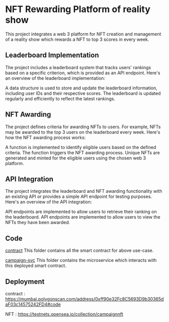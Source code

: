# NFT Rewarding Platform  of reality show
This project integrates a web 3 platform for NFT creation and management of a reality show which rewards a NFT to top 3 scores in every week.


## Leaderboard Implementation
The project includes a leaderboard system that tracks users' rankings based on a specific criterion, which is provided as an API endpoint. Here's an overview of the leaderboard implementation:

A data structure is used to store and update the leaderboard information, including user IDs and their respective scores.
The leaderboard is updated regularly and efficiently to reflect the latest rankings.
## NFT Awarding
The project defines criteria for awarding NFTs to users. For example, NFTs may be awarded to the top 3 users on the leaderboard every week. Here's how the NFT awarding process works:

A function is implemented to identify eligible users based on the defined criteria.
The function triggers the NFT awarding process.
Unique NFTs are generated and minted for the eligible users using the chosen web 3 platform.
## API Integration
The project integrates the leaderboard and NFT awarding functionality with an existing API or provides a simple API endpoint for testing purposes. Here's an overview of the API integration:

API endpoints are implemented to allow users to retrieve their ranking on the leaderboard.
API endpoints are implemented to allow users to view the NFTs they have been awarded.

## Code
[ contract](contract/readme.md) This folder contains all the smart contract for above use-case.

[campaign-svc](campaign-svc/README.md) This folder contains the microservice which interacts with this deployed smart contract.

## Deployment
 contract : https://mumbai.polygonscan.com/address/0xff90e32Fc8C5693D9b30365daF03c14575242FD4#code

 NFT : https://testnets.opensea.io/collection/campaignnft
